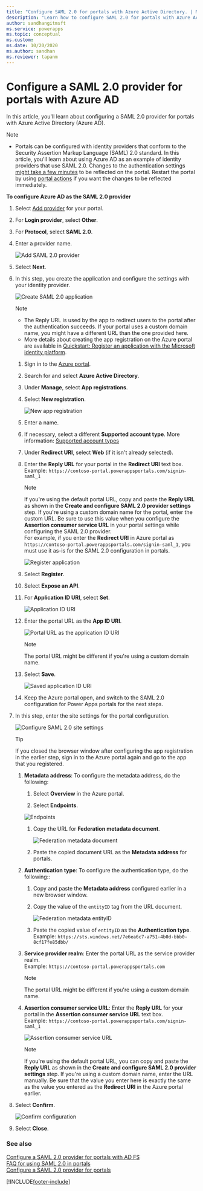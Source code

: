 ```yaml
---
title: "Configure SAML 2.0 for portals with Azure Active Directory. | MicrosoftDocs"
description: "Learn how to configure SAML 2.0 for portals with Azure Active Directory."
author: sandhangitmsft
ms.service: powerapps
ms.topic: conceptual
ms.custom: 
ms.date: 10/20/2020
ms.author: sandhan
ms.reviewer: tapanm
---
```


# Configure a SAML 2.0 provider for portals with Azure AD

In this article, you'll learn about configuring a SAML 2.0 provider for portals with Azure Active Directory (Azure AD).

> [!NOTE]
> - Portals can be configured with identity providers that conform to the Security Assertion Markup Language (SAML) 2.0 standard. In this article, you'll learn about using Azure AD as an example of identity providers that use SAML 2.0.
> Changes to the authentication settings [might take a few minutes](../admin/clear-server-side-cache.md#caching-changes-for-portals-with-version-926x-or-later) to be reflected on the portal. Restart the portal by using [portal actions](../admin/admin-overview.md) if you want the changes to be reflected immediately.

**To configure Azure AD as the SAML 2.0 provider**

1. Select [Add provider](use-simplified-authentication-configuration.md#add-configure-or-delete-an-identity-provider) for your portal.

1. For **Login provider**, select **Other**.

1. For **Protocol**, select **SAML 2.0**.

1. Enter a provider name.

    ![Add SAML 2.0 provider](media/authentication/add-saml2-provider.png "Add SAML 2.0 provider")

1. Select **Next**.

1. In this step, you create the application and configure the settings with your identity provider.

    ![Create SAML 2.0 application](media/authentication/create-configure-saml-application.png "Create SAML 2.0 application")

    > [!NOTE]
    > - The Reply URL is used by the app to redirect users to the portal after the authentication succeeds. If your portal uses a custom domain name, you might have a different URL than the one provided here.
    > - More details about creating the app registration on the Azure portal are available in [Quickstart: Register an application with the Microsoft identity platform](/azure/active-directory/develop/quickstart-register-app).

    1. Sign in to the [Azure portal](https://portal.azure.com).

    1. Search for and select **Azure Active Directory**.

    1. Under **Manage**, select **App registrations**.

    1. Select **New registration**.

        ![New app registration](media/authentication/app-registration-new.png "New app registration")

    1. Enter a name.

    1. If necessary, select a different **Supported account type**. More information: [Supported account types](/azure/active-directory/develop/quickstart-register-app)

    1. Under **Redirect URI**, select **Web** (if it isn't already selected).

    1. Enter the **Reply URL** for your portal in the **Redirect URI** text box. <br> Example: `https://contoso-portal.powerappsportals.com/signin-saml_1`

        > [!NOTE]
        > If you're using the default portal URL, copy and paste the **Reply URL** as shown in the **Create and configure SAML 2.0 provider settings** step. If you're using a custom domain name for the portal, enter the custom URL. Be sure to use this value when you configure the **Assertion consumer service URL** in your portal settings while configuring the SAML 2.0 provider. <br> For example, if you enter the **Redirect URI** in Azure portal as `https://contoso-portal.powerappsportals.com/signin-saml_1`, you must use it as-is for the SAML 2.0 configuration in portals.

        ![Register application](media/authentication/register-application-saml2.png "Register application")

    1. Select **Register**.

    1. Select **Expose an API**.

    1. For **Application ID URI**, select **Set**.

        ![Application ID URI](media/authentication/saml2-applicationid-uri.png "Application ID URI")

    1. Enter the portal URL as the **App ID URI**.

        ![Portal URL as the application ID URI](media/authentication/portal-url-for-appidURI.png "Portal URL as the application ID URI")

        > [!NOTE]
        > The portal URL might be different if you're using a custom domain name.

    1. Select **Save**.

        ![Saved application ID URI](media/authentication/saved-appiduri-saml.png "Saved application ID URI")

    1. Keep the Azure portal open, and switch to the SAML 2.0 configuration for Power Apps portals for the next steps.

1. In this step, enter the site settings for the portal configuration.

    ![Configure SAML 2.0 site settings](media/authentication/configure-saml2-site-settings.png "Configure SAML 2.0 site settings")

    > [!TIP]
    > If you closed the browser window after configuring the app registration in the earlier step, sign in to the Azure portal again and go to the app that you registered.

    1. **Metadata address**: To configure the metadata address, do the following:

        1. Select **Overview** in the Azure portal.

        1. Select **Endpoints**.

          ![Endpoints](media/authentication/endpoints-saml2.png "Endpoints")

        1. Copy the URL for **Federation metadata document**.

            ![Federation metadata document](media/authentication/federation-metadata-saml.png "Federation metadata document")

        1. Paste the copied document URL as the **Metadata address** for portals.

    1. **Authentication type**: To configure the authentication type, do the following::

        1. Copy and paste the **Metadata address** configured earlier in a new browser window.

        1. Copy the value of the `entityID` tag from the URL document.

            ![Federation metadata entityID](media/authentication/entity-id-metadata-document.png "Federation metadata entityID")

        1. Paste the copied value of `entityID` as the **Authentication type**. <br> Example: `https://sts.windows.net/7e6ea6c7-a751-4b0d-bbb0-8cf17fe85dbb/`

    1. **Service provider realm**: Enter the portal URL as the service provider realm. <br> Example: `https://contoso-portal.powerappsportals.com`
    
        > [!NOTE]
        > The portal URL might be different if you're using a custom domain name.
        
    1. **Assertion consumer service URL**: Enter the **Reply URL** for your portal in the **Assertion consumer service URL** text box. <br> Example: `https://contoso-portal.powerappsportals.com/signin-saml_1`

        ![Assertion consumer service URL](media/authentication/redirect-uri-azure-power-apps-saml.png "Assertion consumer service URL")

        > [!NOTE]
        > If you're using the default portal URL, you can copy and paste the **Reply URL** as shown in the **Create and configure SAML 2.0 provider settings** step. If you're using a custom domain name, enter the URL manually. Be sure that the value you enter here is exactly the same as the value you entered as the **Redirect URI** in the Azure portal earlier.

1. Select **Confirm**.

    ![Confirm configuration](media/authentication/confirm-saml-config.png "Confirm configuration")

1. Select **Close**.

### See also

[Configure a SAML 2.0 provider for portals with AD FS](configure-saml2-settings.md)  
[FAQ for using SAML 2.0 in portals](configure-saml2-faqs.md)  
[Configure a SAML 2.0 provider for portals](configure-saml2-provider.md)  


[!INCLUDE[footer-include](../../../includes/footer-banner.md)]